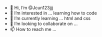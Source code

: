 - 👋 Hi, I’m @Jcun123jjj
- 👀 I’m interested in ... learning how to code
- 🌱 I’m currently learning ... html and css
- 💞️ I’m looking to collaborate on ...
- 📫 How to reach me ...

<!---
Jcun123jjj/Jcun123jjj is a ✨ special ✨ repository because its `README.md` (this file) appears on your GitHub profile.
You can click the Preview link to take a look at your changes.
--->
